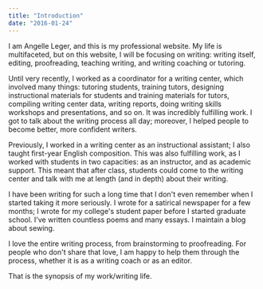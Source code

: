 ```yaml
---
title: "Introduction"
date: "2016-01-24"
---
```


I am Angelle Leger, and this is my professional website. My life is multifaceted, but on this website, I will be focusing on writing: writing itself, editing, proofreading, teaching writing, and writing coaching or tutoring.

Until very recently, I worked as a coordinator for a writing center, which involved many things: tutoring students, training tutors, designing instructional materials for students and training materials for tutors, compiling writing center data, writing reports, doing writing skills workshops and presentations, and so on. It was incredibly fulfilling work. I got to talk about the writing process all day; moreover, I helped people to become better, more confident writers.

Previously, I worked in a writing center as an instructional assistant; I also taught first-year English composition. This was also fulfilling work, as I worked with students in two capacities: as an instructor, and as academic support. This meant that after class, students could come to the writing center and talk with me at length (and in depth) about their writing.

I have been writing for such a long time that I don't even remember when I started taking it more seriously. I wrote for a satirical newspaper for a few months; I wrote for my college's student paper before I started graduate school. I've written countless poems and many essays. I maintain a blog about sewing.

I love the entire writing process, from brainstorming to proofreading. For people who don't share that love, I am happy to help them through the process, whether it is as a writing coach or as an editor.

That is the synopsis of my work/writing life.
